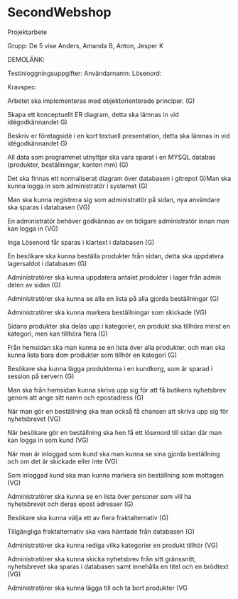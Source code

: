# SecondWebshop
Projektarbete

Grupp: De 5 vise
Anders, Amanda B, Anton, Jesper K

DEMOLÄNK: 

Testinloggningsuppgifter:
Användarnamn:
Lösenord: 

Kravspec:

Arbetet ska implementeras med objektorienterade principer. (G)

Skapa ett konceptuellt ER diagram, detta ska lämnas in vid idégodkännandet G)

Beskriv er företagsidé i en kort textuell presentation, detta ska lämnas in vid idégodkännandet G)

All data som programmet utnyttjar ska vara sparat i en MYSQL databas (produkter, beställningar, konton mm) (G)

Det ska finnas ett normaliserat diagram över databasen i gitrepot G)Man ska kunna logga in som administratör i systemet (G)

Man ska kunna registrera sig som administratör på sidan, nya användare ska sparas i databasen (VG)

En administratör behöver godkännas av en tidigare administratör innan man kan logga in (VG)

Inga Lösenord får sparas i klartext i databasen (G)

En besökare ska kunna beställa produkter från sidan, detta ska uppdatera lagersaldot i databasen (G)

Administratörer ska kunna uppdatera antalet produkter i lager från admin delen av sidan (G)

Administratörer ska kunna se alla en lista på alla gjorda beställningar (G)

Administratörer ska kunna markera beställningar som skickade (VG)

Sidans produkter ska delas upp i kategorier, en produkt ska tillhöra minst en kategori, men kan tillhöra flera (G)

Från hemsidan ska man kunna se en lista över alla produkter, och man ska kunna lista bara dom produkter som tillhör en kategori (G)

Besökare ska kunna lägga produkterna i en kundkorg, som är sparad i session på servern (G)

Man ska från hemsidan kunna skriva upp sig för att få butikens nyhetsbrev genom att ange sitt namn och epostadress (G)

När man gör en beställning ska man också få chansen att skriva upp sig för nyhetsbrevet (VG)

När besökare gör en beställning ska hen få ett lösenord till sidan där man kan logga in som kund (VG)

När man är inloggad som kund ska man kunna se sina gjorda beställning och om det är skickade eller inte (VG)

Som inloggad kund ska man kunna markera sin beställning som mottagen (VG)

Administratörer ska kunna se en lista över personer som vill ha nyhetsbrevet och deras epost adresser (G)

Besökare ska kunna välja ett av flera fraktalternativ (G)

Tillgängliga fraktalternativ ska vara hämtade från databasen (G)

Administratörer ska kunna rediga vilka kategorier en produkt tillhör (VG)

Administratörer ska kunna skicka nyhetsbrev från sitt gränssnitt, nyhetsbrevet ska sparas i databasen samt innehålla en titel och en brödtext (VG)

Administratörer ska kunna lägga till och ta bort produkter (VG